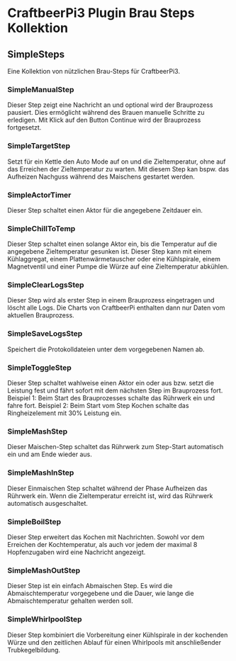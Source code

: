 # CraftbeerPi3 Plugin Brau Steps Kollektion

## SimpleSteps

Eine Kollektion von nützlichen Brau-Steps für CraftbeerPi3.

### SimpleManualStep

Dieser Step zeigt eine Nachricht an und optional wird der Brauprozess pausiert. Dies ermöglicht während des Brauen manuelle Schritte zu erledigen. Mit Klick auf den Button Continue wird der Brauprozess fortgesetzt.

### SimpleTargetStep

Setzt für ein Kettle den Auto Mode auf on und die Zieltemperatur, ohne auf das Erreichen der Zieltemperatur zu warten. Mit diesem Step kan bspw. das Aufheizen Nachguss während des Maischens gestartet werden.

### SimpleActorTimer

Dieser Step schaltet einen Aktor für die angegebene Zeitdauer ein.

### SimpleChillToTemp

Dieser Step schaltet einen solange Aktor ein, bis die Temperatur auf die angegebene Zieltemperatur gesunken ist. Dieser Step kann mit einem Kühlaggregat, einem Plattenwärmetauscher oder eine Kühlspirale, einem Magnetventil und einer Pumpe die Würze auf eine Zieltemperatur abkühlen.

### SimpleClearLogsStep

Dieser Step wird als erster Step in einem Brauprozess eingetragen und löscht alle Logs. Die Charts von CraftbeerPi enthalten dann nur Daten vom aktuellen Brauprozess.

### SimpleSaveLogsStep

Speichert die Protokolldateien unter dem vorgegebenen Namen ab.

### SimpleToggleStep

Dieser Step schaltet wahlweise einen Aktor ein oder aus bzw. setzt die Leistung fest und fährt sofort mit dem nächsten Step im Brauprozess fort.
Beispiel 1: Beim Start des Brauprozesses schalte das Rührwerk ein und fahre fort.
Beispiel 2: Beim Start vom Step Kochen schalte das Ringheizelement mit 30% Leistung ein.

### SimpleMashStep

Dieser Maischen-Step schaltet das Rührwerk zum Step-Start automatisch ein und am Ende wieder aus.

### SimpleMashInStep

Dieser Einmaischen Step schaltet während der Phase Aufheizen das Rührwerk ein. Wenn die Zieltemperatur erreicht ist, wird das Rührwerk automatisch ausgeschaltet.

### SimpleBoilStep

Dieser Step erweitert das Kochen mit Nachrichten. Sowohl vor dem Erreichen der Kochtemperatur, als auch vor jedem der maximal 8 Hopfenzugaben wird eine Nachricht angezeigt.

### SimpleMashOutStep

Dieser Step ist ein einfach Abmaischen Step. Es wird die Abmaischtemperatur vorgegebene und die Dauer, wie lange die Abmaischtemperatur gehalten werden soll.

### SimpleWhirlpoolStep

Dieser Step kombiniert die Vorbereitung einer Kühlspirale in der kochenden Würze und den zeitlichen Ablauf für einen Whirlpools mit anschließender Trubkegelbildung.
